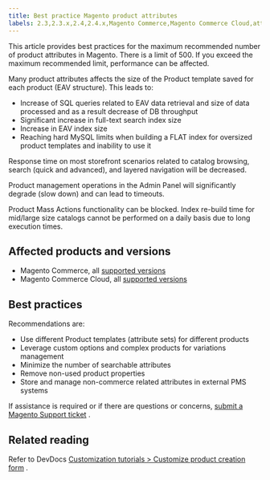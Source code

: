 ```yaml
---
title: Best practice Magento product attributes
labels: 2.3,2.3.x,2.4,2.4.x,Magento Commerce,Magento Commerce Cloud,attribute,best practices,product
---
```


This article provides best practices for the maximum recommended number of product attributes in Magento. There is a limit of 500. If you exceed the maximum recommended limit, performance can be affected.

Many product attributes affects the size of the Product template saved for each product (EAV structure). This leads to:

* Increase of SQL queries related to EAV data retrieval and size of data processed and as a result decrease of DB throughput
* Significant increase in full-text search index size
* Increase in EAV index size
* Reaching hard MySQL limits when building a FLAT index for oversized product templates and inability to use it

Response time on most storefront scenarios related to catalog browsing, search (quick and advanced), and layered navigation will be decreased.

Product management operations in the Admin Panel will significantly degrade (slow down) and can lead to timeouts.

Product Mass Actions functionality can be blocked. Index re-build time for mid/large size catalogs cannot be performed on a daily basis due to long execution times.

## Affected products and versions

* Magento Commerce, all [supported versions](https://magento.com/sites/default/files/magento-software-lifecycle-policy.pdf)  
* Magento Commerce Cloud, all [supported versions](https://magento.com/sites/default/files/magento-software-lifecycle-policy.pdf) 

## Best practices

Recommendations are:

* Use different Product templates (attribute sets) for different products
* Leverage custom options and complex products for variations management
* Minimize the number of searchable attributes
* Remove non-used product properties
* Store and manage non-commerce related attributes in external PMS systems

If assistance is required or if there are questions or concerns, [submit a Magento Support ticket](https://support.magento.com/hc/en-us/articles/360019088251-Submit-a-support-ticket) .

## Related reading

Refer to DevDocs [Customization tutorials > Customize product creation form](https://devdocs.magento.com/guides/v2.4/howdoi/customize_product.html?itm_source=devdocs&itm_medium=search_page&itm_campaign=federated_search&itm_term=product%20attributes) .
<header>
<section>
<div>
<div> </div>
</div>
</section>
</header>